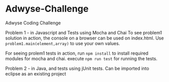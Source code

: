 # Adwyse-Challenge
Adwyse Coding Challenge

Problem 1 - in Javascript and Tests using Mocha and Chai
To see problem1 solution in action, the console on a browser can be used on index.html.
Use ```problem1.main(element,array)``` to use your own values.

For seeing prolem1 tests in action, run ```npm install``` to install required modules for mocha and chai.
execute ```npm run test``` for running the tests.


Problem 2 - in Java, and tests using jUnit tests.
Can be imported into eclipse as an existing project
